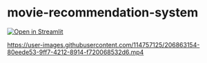 # movie-recommendation-system

[![Open in Streamlit](https://static.streamlit.io/badges/streamlit_badge_black_white.svg)](https://night-time1809-movie-recommendation-system-app-2-874z5m.streamlit.app/?fbclid=IwAR3OBYnTUnJrLgkELK9DO2HyEyvV8c0BMpP1zHWeL1aAnTVB6m28qJYIvbI)

https://user-images.githubusercontent.com/114757125/206863154-80eede53-9ff7-4212-8914-f720068532d6.mp4
